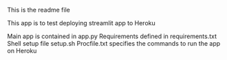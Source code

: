 This is the readme file

This app is to test deploying streamlit app to Heroku

Main app is contained in app.py
Requirements defined in requirements.txt
Shell setup file setup.sh
Procfile.txt specifies the commands to run the app on Heroku